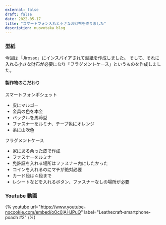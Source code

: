 ```yaml
---
external: false
draft: false
date: 2022-05-17
title: "スマートフォン入れと小さなお財布を作りました"
description: nuovotaka blog
---
```


### 型紙

今回は「Jirosso」にインスパイアされて型紙を作成しました。
そして、それに入れる小さな財布が必要になり「フラグメントケース」というものを作成しました。

#### 製作物のこだわり

スマートフォンポシェット

- 皮にマルゴー
- 金具の色を本金
- バックルを馬蹄型
- ファスナーをルミナ、テープ色にオレンジ
- 糸に山吹色

フラグメントケース

- 家にある余った皮で作成
- ファスナーをルミナ
- 免許証を入れる場所はファスナー内にしたかった
- コインを入れるのにマチが絶対必要
- カード段は４段まで
- レシートなどを入れるボタン、ファスナーなしの場所が必要

### Youtube 動画

{% youtube url="https://www.youtube-nocookie.com/embed/oOc0jAHJPuQ" label="Leathecraft-smartphone-poach #2" /%}
